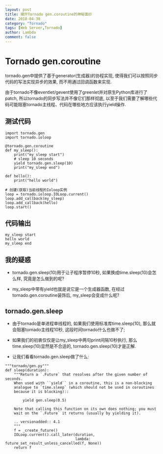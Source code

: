```yaml
---
layout: post
title: 揭开Tornado gen.coroutine的神秘面纱
date: 2018-04-30
category: "Tornado"
tags: [Web Server,Tornado]
author: Lambda
comment: false
---
```


# Tornado gen.coroutine

tornado.gen中提供了基于generator(生成器)的协程实现, 使得我们可以按照同步代码的写法实现异步的效果, 而不用通过回调函数来实现.

由于tornado不像eventlet/gevent使用了greenlet并对原生Python库进行了patch, 所以tornado的同步写法并不像它们那样彻底, 以至于我们需要了解哪些代码可能阻塞tornado主线程、代码在哪些地方应该执行yield操作.


## 测试代码

    import tornado.gen
    import tornado.ioloop

    @tornado.gen.coroutine
    def my_sleep():
        print("my_sleep start")
        # sleep 10 seconds
        yield tornado.gen.sleep(10)
        print("my_sleep end")

    def hello():
        print("hello world")

    # 创建(获取)当前线程的Ioloop实例
    loop = tornado.ioloop.IOLoop.current()
    loop.add_callback(my_sleep)
    loop.add_callback(hello)
    loop.start()

    
## 代码输出

    my_sleep start
    hello world
    my_sleep end


## 我的疑惑

* tornado.gen.sleep(10)用于让子程序暂停10秒, 如果换成time.sleep(10)会怎么样, 究竟是怎么做到的呢?

* my_sleep中带有yield也就是说它是一个生成器函数, 在经过tornado.gen.coroutine装饰后, my_sleep会变成什么呢?

## tornado.gen.sleep

* 由于tornado是单进程单线程的, 如果我们使用标准库time.sleep(10), 那么就会阻塞tornado主线程10秒, 这段时间tornado什么也做不了; 

* 如果我们的初衷仅仅是让my_sleep中两句print间隔10秒执行, 那么time.sleep(10)显然是不合适的, tornado.gen.sleep(10)才是正解.

* 让我们看看tornado.gen.sleep做了什么:

```
"""tornado/gen.py"""
def sleep(duration):
    """Return a `.Future` that resolves after the given number of seconds.
    When used with ``yield`` in a coroutine, this is a non-blocking
    analogue to `time.sleep` (which should not be used in coroutines
    because it is blocking)::

        yield gen.sleep(0.5)

    Note that calling this function on its own does nothing; you must
    wait on the `.Future` it returns (usually by yielding it).

    .. versionadded:: 4.1
    """
    f = _create_future()
    IOLoop.current().call_later(duration,
                                lambda: future_set_result_unless_cancelled(f, None))
    return f
```

